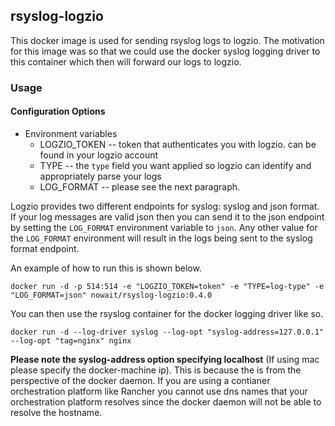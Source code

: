 ## rsyslog-logzio

This docker image is used for sending rsyslog logs to logzio.  The motivation for this image was so that we could use the docker syslog logging driver to this container which then will forward our logs to logzio.

### Usage

#### Configuration Options
- Environment variables
  - LOGZIO_TOKEN -- token that authenticates you with logzio.  can be found in your logzio account
  - TYPE -- the `type` field you want applied so logzio can identify and appropriately parse your logs
  - LOG_FORMAT -- please see the next paragraph.

Logzio provides two different endpoints for syslog: syslog and json format.  If your log messages are valid json then you can send it to the json endpoint by setting the `LOG_FORMAT` environment variable to `json`.  Any other value for the `LOG_FORMAT` environment will result in the logs being sent to the syslog format endpoint.

An example of how to run this is shown below.

```
docker run -d -p 514:514 -e "LOGZIO_TOKEN=token" -e "TYPE=log-type" -e "LOG_FORMAT=json" nowait/rsyslog-logzio:0.4.0
```

You can then use the rsyslog container for the docker logging driver like so.

```
docker run -d --log-driver syslog --log-opt "syslog-address=127.0.0.1" --log-opt "tag=nginx" nginx
```

**Please note the syslog-address option specifying localhost** (If using mac please specify the docker-machine ip).  This is because the is from the perspective of the docker daemon.  If you are using a contianer orchestration platform like Rancher you cannot use dns names that your orchestration platform resolves since the docker daemon will not be able to resolve the hostname.
